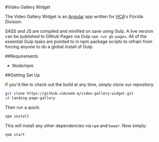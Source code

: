 #Video Gallery Widget

The Video Gallery Widget is an [Angular](http://angularjs.org/) app written for [HCA](http://hcahealthcare.com)'s Florida Division.

SASS and JS are compiled and minified on save using Gulp. A live version can be published to Github Pages via Gulp `npm run gh-pages`. All of the essential Gulp tasks are pointed to in npm package scripts to refrain from forcing anyone to do a global install of Gulp.

##Requirements
* Node/npm

##Getting Set Up

If you'd like to check out the build at any time, simply clone our repository.

```bash
git clone https://github.com/web-q/video-gallery-widget.git
cd landing-page-gallery
```
Then run a quick:
```bash
npm install
```
This will install any other dependencies via `npm` and `bower`.
Now simply:
```bash
npm start
```
